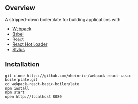 ## Overview

A stripped-down boilerplate for building applications with:

- [Webpack](https://webpack.github.io/)
- [Babel](http://babeljs.io/)
- [React](https://facebook.github.io/react/)
- [React Hot Loader](https://github.com/gaearon/react-hot-loader)
- [Stylus](https://learnboost.github.io/stylus/)


## Installation

```
git clone https://github.com/nheinrich/webpack-react-basic-boilerplate.git
cd webpack-react-basic-boilerplate
npm install
npm start
open http://localhost:8080
```
